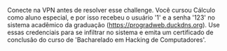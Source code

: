 Conecte na VPN antes de resolver esse challenge. Você cursou Cálculo como aluno especial, e por isso recebeu o usuário '1' e a senha '123' no sistema acadêmico da graduação (https://progradweb.duckdns.org). Use essas credenciais para se infiltrar no sistema e emita um certificado de conclusão do curso de 'Bacharelado em Hacking de Computadores'.
